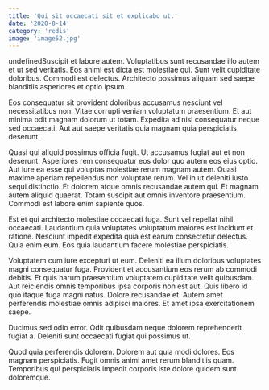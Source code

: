 ```yaml
---
title: 'Qui sit occaecati sit et explicabo ut.'
date: '2020-8-14'
category: 'redis'
image: 'image52.jpg'
---
```


undefinedSuscipit et labore autem. Voluptatibus sunt recusandae illo autem et ut sed veritatis. Eos animi est dicta est molestiae qui. Sunt velit cupiditate doloribus. Commodi est delectus. Architecto possimus aliquam sed saepe blanditiis asperiores et optio ipsum.
 Eos consequatur sit provident doloribus accusamus nesciunt vel necessitatibus non. Vitae corrupti veniam voluptatum praesentium. Et aut minima odit magnam dolorum ut totam. Expedita ad nisi consequatur neque sed occaecati. Aut aut saepe veritatis quia magnam quia perspiciatis deserunt.
 Quasi qui aliquid possimus officia fugit. Ut accusamus fugiat aut et non deserunt. Asperiores rem consequatur eos dolor quo autem eos eius optio. Aut iure ea esse qui voluptas molestiae rerum magnam autem.
Quasi maxime aperiam repellendus non voluptate rerum. Vel in ut deleniti iusto sequi distinctio. Et dolorem atque omnis recusandae autem qui. Et magnam autem aliquid quaerat. Totam suscipit aut omnis inventore praesentium. Commodi est labore enim sapiente quos.
 Est et qui architecto molestiae occaecati fuga. Sunt vel repellat nihil occaecati. Laudantium quia voluptates voluptatum maiores est incidunt et ratione. Nesciunt impedit expedita quia est earum consectetur delectus. Quia enim eum. Eos quia laudantium facere molestiae perspiciatis.
 Voluptatem cum iure excepturi ut eum. Deleniti ea illum doloribus voluptates magni consequatur fuga. Provident et accusantium eos rerum ab commodi debitis. Et quis harum praesentium voluptatem cupiditate velit quibusdam. Aut reiciendis omnis temporibus ipsa corporis non est aut.
Quis libero id quo itaque fuga magni natus. Dolore recusandae et. Autem amet perferendis molestiae omnis adipisci maiores. Et amet ipsa exercitationem saepe.
 Ducimus sed odio error. Odit quibusdam neque dolorem reprehenderit fugiat a. Deleniti sunt occaecati fugiat qui possimus ut.
 Quod quia perferendis dolorem. Dolorem aut quia modi dolores. Eos magnam perspiciatis. Fugit omnis animi amet rerum blanditiis quam. Temporibus qui perspiciatis impedit corporis iste dolore quidem sunt doloremque.

